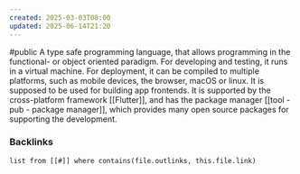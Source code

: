 ```yaml
---
created: 2025-03-03T08:00
updated: 2025-06-14T21:20
---
```

#public
A type safe programming language, that allows programming in the functional- or object oriented paradigm. For developing and testing, it runs in a virtual machine. For deployment, it can be compiled to multiple platforms, such as mobile devices, the browser, macOS or linux. 
It is supposed to be used for building app frontends. It is supported by the cross-platform framework [[Flutter]], and has the package manager [[tool - pub - package manager]], which provides many open source packages for supporting the development.


### Backlinks
```dataview 
list from [[#]] where contains(file.outlinks, this.file.link)
```

